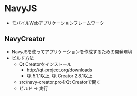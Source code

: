 # NavyJS
- モバイルWebアプリケーションフレームワーク

## NavyCreator
- NavyJSを使ってアプリケーションを作成するための開発環境
- ビルド方法
  - Qt Creatorをインストール
    - http://qt-project.org/downloads
    - Qt 5.1.1以上, Qt Creator 2.8.1以上
  - src/navy-creator.proをQt Creatorで開く
  - ビルド -> 実行
